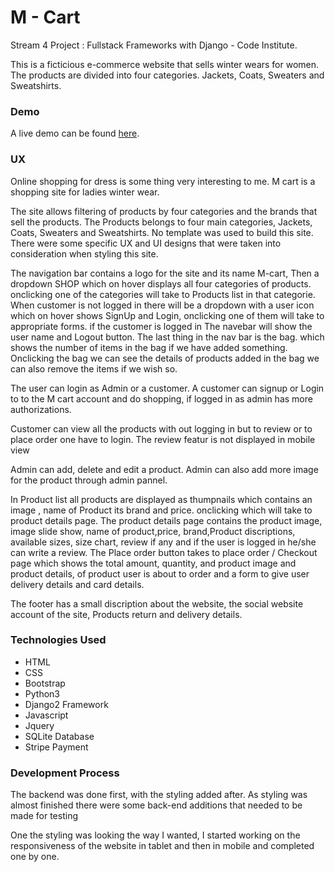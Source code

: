 # M - Cart

Stream 4 Project : Fullstack Frameworks with Django - Code Institute.

This is a ficticious e-commerce website that sells winter wears for women. The products are divided into four categories. Jackets, Coats, Sweaters and Sweatshirts. 

### Demo

A live demo can be found [here](https://project4-m-cart.herokuapp.com/).

### UX 

Online shopping for dress is some thing very interesting to me. M cart is a shopping site for ladies winter wear. 

The site allows filtering of products by four categories and the brands that sell the products. The Products belongs to four main categories, Jackets, Coats, Sweaters and Sweatshirts.
No template was used to build this site. There were some specific UX and UI designs that were taken into consideration when styling this site. 

The navigation bar contains a logo for the site and its name M-cart, Then a dropdown SHOP which on hover displays all four categories of products. onclicking one of the categories will take to Products list in that categorie.
When customer is not logged in there will be a dropdown with a user icon which on hover shows SignUp and Login, onclicking one of them will take to appropriate forms.
if the customer is logged in The navebar will show the user name and Logout button. The last thing in the nav bar is the bag. which shows the number of items in the bag if we have added something. Onclicking the bag we can see the details of products 
added in the bag we can also remove the items if we wish so. 


The user can login as Admin or a customer. A customer can signup or Login to to the M cart account and do shopping, if logged in as admin has more authorizations.  

Customer can view all the products with out logging in but to review or to place order one have to login. The review featur is not displayed in mobile view

Admin can add, delete and edit a product. Admin can also add more image for the product through admin pannel.

In Product list all products are displayed as thumpnails which contains an image , name of Product its brand and price. onclicking which will take to product details page.
The product details page contains the product image, image slide show, name of product,price, brand,Product discriptions, available sizes, size chart, review if any and if the user is logged in he/she can write a review.
The Place order button takes to place order / Checkout page which shows the total amount, quantity, and product image and product details, of product user is about to order and a form to give user delivery details and card details.

The footer has a small discription about the website, the social website account of the site, Products return and delivery details.

### Technologies Used

* HTML
* CSS
* Bootstrap
* Python3
* Django2 Framework
* Javascript
* Jquery
* SQLite Database
* Stripe Payment

### Development Process

The backend was done first, with the styling added after. As styling was almost finished there were some back-end additions that needed to be made for testing 

One the styling was looking the way I wanted, I started working on the responsiveness of the website in tablet and then in mobile and completed one by one.

